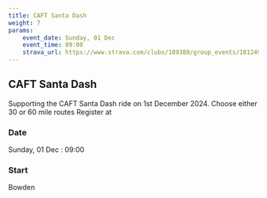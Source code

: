 ```yaml
---
title: CAFT Santa Dash
weight: 7
params:
    event_date: Sunday, 01 Dec
    event_time: 09:00
    strava_url: https://www.strava.com/clubs/189380/group_events/1812497
---
```


## CAFT Santa Dash 

Supporting the CAFT Santa Dash ride on 1st December 2024.
Choose either 30 or 60 mile routes
Register at 

### Date

Sunday, 01 Dec : 09:00

### Start

Bowden


